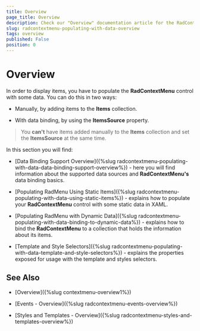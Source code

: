 ```yaml
---
title: Overview
page_title: Overview
description: Check our "Overview" documentation article for the RadContextMenu WPF control.
slug: radcontextmenu-populating-with-data-overview
tags: overview
published: False
position: 0
---
```


# Overview

In order to display items, you have to populate the __RadContextMenu__ control with some data. You can do this in two ways:

* Manually, by adding items to the __Items__ collection. 

* With data binding, by using the __ItemsSource__ property.

>You __can't__ have items added manually to the __Items__ collection and set the __ItemsSource__ at the same time.

In this section you will find:

* [Data Binding Support Overview]({%slug radcontextmenu-populating-with-data-data-binding-support-overview%}) - here you will find information about the supported data sources and __RadContextMenu's__ data binding basics.

* [Populating RadMenu Using Static Items]({%slug radcontextmenu-populating-with-data-using-static-items%}) - explains how to populate your __RadContextMenu__ control with some static data in XAML.

* [Populating RadMenu with Dynamic Data]({%slug radcontextmenu-populating-with-data-binding-to-dynamic-data%}) - explains how to bind the __RadContextMenu__ to a collection that holds the information about its items.

* [Template and Style Selectors]({%slug radcontextmenu-populating-with-data-template-and-style-selectors%}) - explains the properties exposed for usage with the template and styles selectors. 

## See Also

 * [Overview]({%slug contextmenu-overview1%})

 * [Events - Overview]({%slug radcontextmenu-events-overview%})

 * [Styles and Templates - Overview]({%slug radcontextmenu-styles-and-templates-overview%})
